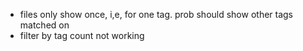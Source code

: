 
- files only show once, i,e, for one tag. prob should show other tags matched on
- filter by tag count not working